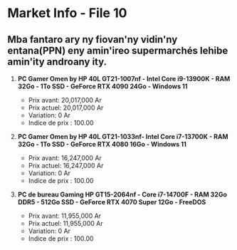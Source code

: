 # Market Info - File 10

## Mba fantaro ary ny fiovan'ny vidin'ny entana(PPN) eny amin'ireo supermarchés lehibe amin'ity androany ity.

1. **PC Gamer Omen by HP 40L GT21-1007nf - Intel Core i9-13900K - RAM 32Go - 1To SSD - GeForce RTX 4090 24Go - Windows 11**
   - Prix avant: 20,017,000 Ar
   - Prix actuel: 20,017,000 Ar
   - Variation: 0 Ar
   - Indice de prix : 100.00

2. **PC Gamer Omen by HP 40L GT21-1033nf- Intel Core i7-13700K - RAM 32Go - 1To SSD - GeForce RTX 4080 16Go - Windows 11**
   - Prix avant: 16,247,000 Ar
   - Prix actuel: 16,247,000 Ar
   - Variation: 0 Ar
   - Indice de prix : 100.00

3. **PC de bureau Gaming HP GT15-2064nf - Core i7-14700F - RAM 32Go DDR5 - 512Go SSD - GeForce RTX 4070 Super 12Go - FreeDOS**
   - Prix avant: 11,955,000 Ar
   - Prix actuel: 11,955,000 Ar
   - Variation: 0 Ar
   - Indice de prix : 100.00

